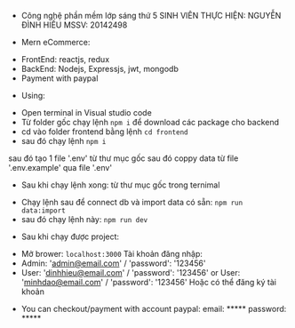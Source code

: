 - Công nghệ phần mềm lớp sáng thứ 5
SINH VIÊN THỰC HIỆN: NGUYỄN ĐÌNH HIẾU
MSSV: 20142498

- Mern eCommerce:
+ FrontEnd: reactjs, redux
+ BackEnd: Nodejs, Expressjs, jwt, mongodb
+ Payment with paypal

- Using:
+ Open terminal in Visual studio code
+ Từ folder gốc chạy lệnh  `npm i` để download các package cho backend
+ cd vào folder frontend bằng lệnh `cd frontend`
+ sau đó chạy lệnh `npm i`

sau đó tạo 1 file '.env' từ thư mục gốc
sau đó coppy data từ file '.env.example' qua file '.env'

- Sau khi chạy lệnh xong: từ thư mục gốc trong ternimal
+ Chạy lệnh sau để connect db và import data có sẵn:
`npm run data:import`
+ sau đó chạy lệnh này:
`npm run dev`

- Sau khi chạy được project:
+ Mở brower: `localhost:3000`
Tài khoản đăng nhập:
+ Admin: 'admin@email.com'
/ 'password': '123456'
+ User: 'dinhhieu@email.com'
/ 'password': '123456'
or User: 'minhdao@email.com'
/ 'password': '123456'
Hoặc có thể đăng ký tài khoản

- You can checkout/payment with account paypal:
email: *****
password: ***** 

